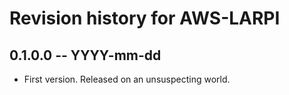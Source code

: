 # Revision history for AWS-LARPI

## 0.1.0.0 -- YYYY-mm-dd

* First version. Released on an unsuspecting world.
